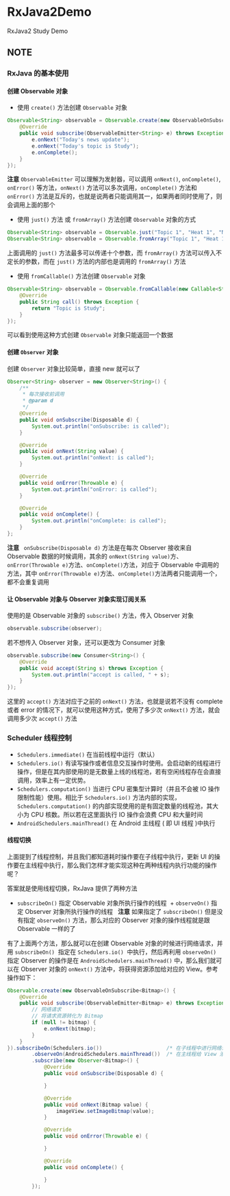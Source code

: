 # RxJava2Demo

RxJava2 Study Demo

## NOTE

### RxJava 的基本使用

#### 创建 Observable 对象

+ 使用 `create()` 方法创建 `Observable` 对象
```java
Observable<String> observable = Observable.create(new ObservableOnSubscribe<String>() {
    @Override
    public void subscribe(ObservableEmitter<String> e) throws Exception {
        e.onNext("Today's news update");
        e.onNext("Today's topic is Study");
        e.onComplete();
    }
});
```
**注意** `ObservableEmitter` 可以理解为发射器，可以调用 `onNext()`, `onComplete()`, `onError()` 等方法，`onNext()` 方法可以多次调用，`onComplete()` 方法和 `onError()` 方法是互斥的，也就是说两者只能调用其一，如果两者同时使用了，则会调用上面的那个

 + 使用 `just()` 方法 或 `fromArray()` 方法创建 `Observable` 对象的方式
```java
Observable<String> observable = Observable.just("Topic 1", "Heat 1", "News");
Observable<String> observable = Observable.fromArray("Topic 1", "Heat 1", "News");
```
上面调用的 `just()` 方法最多可以传递十个参数，而 `fromArray()` 方法可以传入不定长的参数，而在 `just()` 方法的内部也是调用的 `fromArray()` 方法

+ 使用 `fromCallable()` 方法创建 `Observable` 对象
```java
Observable<String> observable = Observable.fromCallable(new Callable<String>() {
    @Override
    public String call() throws Exception {
        return "Topic is Study";
    }
});
```
可以看到使用这种方式创建 `Observable` 对象只能返回一个数据

#### 创建 `Observer` 对象

创建 `Observer` 对象比较简单，直接 new 就可以了
```java
Observer<String> observer = new Observer<String>() {
    /**
     * 每次接收前调用
     * @param d
     */
    @Override
    public void onSubscribe(Disposable d) {
        System.out.println("onSubscribe: is called");
    }

    @Override
    public void onNext(String value) {
        System.out.println("onNext: is called");
    }

    @Override
    public void onError(Throwable e) {
        System.out.println("onError: is called");
    }

    @Override
    public void onComplete() {
        System.out.println("onComplete: is called");
    }
};
```
**注意** ` onSubscribe(Disposable d)` 方法是在每次 Observer 接收来自 Observable 数据的时候调用，其余的 `onNext(String value)`方、`onError(Throwable e)`方法、`onComplete()`方法，对应于 Observable 中调用的方法，其中 `onError(Throwable e)`方法、`onComplete()`方法两者只能调用一个，都不会重复调用

#### 让 Observable 对象与 Observer 对象实现订阅关系

使用的是 Observable 对象的 `subscribe()` 方法，传入 Observer 对象
```java
observable.subscribe(observer);
```
若不想传入 Observer 对象，还可以更改为 Consumer 对象
```java
observable.subscribe(new Consumer<String>() {
    @Override
    public void accept(String s) throws Exception {
        System.out.println("accept is called, " + s);
    }
});
```
这里的 `accept()` 方法对应于之前的 `onNext()` 方法，也就是说若不没有 complete 或者 error 的情况下，就可以使用这种方式，使用了多少次 `onNext()` 方法，就会调用多少次 `accept()` 方法

### Scheduler 线程控制

 + `Schedulers.immediate()` 在当前线程中运行（默认）
 + `Schedulers.io()` 有读写操作或者信息交互操作时使用。会启动新的线程进行操作，但是在其内部使用的是无数量上线的线程池，若有空闲线程存在会直接调用，效率上有一定优势。
 + `Schedulers.computation()` 当进行 CPU 密集型计算时（并且不会被 IO 操作限制性能）使用。相比于 `Schedulers.io()` 方法内部的实现，`Schedulers.computation()` 的内部实现使用的是有固定数量的线程池，其大小为 CPU 核数。所以若在这里面执行 IO 操作会浪费 CPU 和大量时间
 + `AndroidSchedulers.mainThread()` 在 Android 主线程 ( 即 UI 线程 )中执行
 
 #### 线程切换
 
 上面提到了线程控制，并且我们都知道耗时操作要在子线程中执行，更新 UI 的操作要在主线程中执行，那么我们怎样才能实现这种在两种线程内执行功能的操作呢？
 
 答案就是使用线程切换，RxJava 提供了两种方法
  + `subscribeOn()` 指定 Observable 对象所执行操作的线程
  + `observeOn()` 指定 Observer 对象所执行操作的线程
  
**注意** 如果指定了 `subscribeOn()` 但是没有指定 `observeOn()` 方法，那么对应的 Observer 对象的操作线程就是跟 Observable 一样的了

有了上面两个方法，那么就可以在创建 Observable 对象的时候进行网络请求，并用 `subscribeOn()`  指定在 `Schedulers.io()`  中执行，然后再利用 `observeOn()` 指定 Observer 的操作是在 `AndroidSchedulers.mainThread()` 中，那么我们就可以在 Observer 对象的 `onNext()` 方法中，将获得资源添加给对应的 View。参考操作如下：
```java
Observable.create(new ObservableOnSubscribe<Bitmap>() {
    @Override
    public void subscribe(ObservableEmitter<Bitmap> e) throws Exception {
        // 网络请求
        // 将请求资源转化为 Bitmap
        if (null != bitmap) {
            e.onNext(bitmap);
        }
    }
}).subscribeOn(Schedulers.io())                     /* 在子线程中进行网络请求 */
        .observeOn(AndroidSchedulers.mainThread())  /* 在主线程给 View 添加请求的资源 */
        .subscribe(new Observer<Bitmap>() {
            @Override
            public void onSubscribe(Disposable d) {

            }

            @Override
            public void onNext(Bitmap value) {
                imageView.setImageBitmap(value);
            }

            @Override
            public void onError(Throwable e) {

            }

            @Override
            public void onComplete() {

            }
        });
```
  
 
 
 
 
